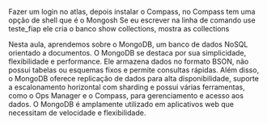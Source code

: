 Fazer um login no atlas, depois instalar o Compass, no Compass tem uma opção de shell que é o Mongosh 
Se eu escrever na linha de comando use teste_fiap ele cria o banco 
show collections, mostra as collections

Nesta aula, aprendemos sobre o MongoDB, um banco de dados NoSQL orientado a documentos. O MongoDB se destaca por sua simplicidade, flexibilidade e performance. Ele armazena dados no formato BSON, não possui tabelas ou esquemas fixos e permite consultas rápidas. Além disso, o MongoDB oferece replicação de dados para alta disponibilidade, suporte a escalonamento horizontal com sharding e possui várias ferramentas, como o Ops Manager e o Compass, para gerenciamento e acesso aos dados. O MongoDB é amplamente utilizado em aplicativos web que necessitam de velocidade e flexibilidade.